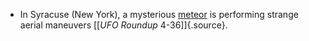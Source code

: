 ﻿

- In Syracuse (New York), a mysterious [meteor](Meteore.html) is performing strange aerial maneuvers [\[*UFO Roundup* 4-36\]]{.source}.
